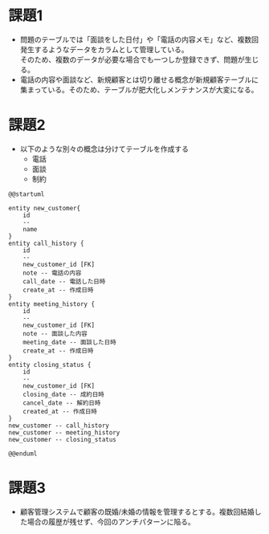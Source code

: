 # 課題1
- 問題のテーブルでは「面談をした日付」や「電話の内容メモ」など、複数回発生するようなデータをカラムとして管理している。  
そのため、複数のデータが必要な場合でも一つしか登録できず、問題が生じる。
- 電話の内容や面談など、新規顧客とは切り離せる概念が新規顧客テーブルに集まっている。そのため、テーブルが肥大化しメンテナンスが大変になる。

# 課題2
- 以下のような別々の概念は分けてテーブルを作成する
    - 電話
    - 面談
    - 制約

```puml
@@startuml

entity new_customer{
    id
    --
    name
}
entity call_history {
    id
    --
    new_customer_id [FK]
    note -- 電話の内容
    call_date -- 電話した日時
    create_at -- 作成日時
}
entity meeting_history {
    id
    --
    new_customer_id [FK]
    note -- 面談した内容
    meeting_date -- 面談した日時
    create_at -- 作成日時
}
entity closing_status {
    id
    --
    new_customer_id [FK]
    closing_date -- 成約日時
    cancel_date -- 解約日時
    created_at -- 作成日時
}
new_customer -- call_history
new_customer -- meeting_history
new_customer -- closing_status

@@enduml
```

# 課題3
- 顧客管理システムで顧客の既婚/未婚の情報を管理するとする。複数回結婚した場合の履歴が残せず、今回のアンチパターンに陥る。